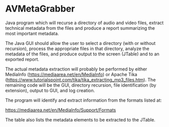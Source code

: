 # AVMetaGrabber

Java program which will recurse a directory of audio and video files, extract technical metadata from the files and produce a report summarizing the most important metadata.

The Java GUI should allow the user to select a directory (with or without recursion), process the appropriate files in that directory, analyze the metadata of the files, and produce output to the screen (JTable) and to an exported report.

The actual metadata extraction will probably be performed by either MediaInfo (https://mediaarea.net/en/MediaInfo) or Apache Tika (https://www.tutorialspoint.com/tika/tika_extracting_mp3_files.htm). The remaining code will be the GUI, directory recursion, file identification (by extension), output to GUI, and log creation.

The program will identify and extract information from the formats listed at:

https://mediaarea.net/en/MediaInfo/Support/Formats

The table also lists the metadata elements to be extracted to the JTable.
